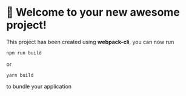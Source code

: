 # 🚀 Welcome to your new awesome project!

This project has been created using **webpack-cli**, you can now run

```
npm run build
```

<!-- run the app on yarn run dev -->

or

```
yarn build
```

to bundle your application
